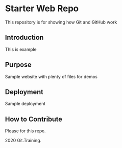 # Starter Web Repo

This repository is for showing how Git and GitHub work

## Introduction
This is example

## Purpose

Sample website with plenty of files for demos

## Deployment

Sample deployment
## How to Contribute
Please for this repo.

2020 Git.Training.
